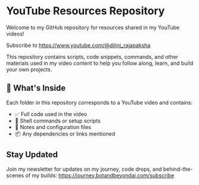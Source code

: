 # YouTube Resources Repository

Welcome to my GitHub repository for resources shared in my YouTube videos!

Subscribe to https://www.youtube.com/@dilini_rajapaksha

This repository contains scripts, code snippets, commands, and other materials used in my video content to help you follow along, learn, and build your own projects.

## 📂 What's Inside

Each folder in this repository corresponds to a YouTube video and contains:

- ✅ Full code used in the video  
- 🔧 Shell commands or setup scripts  
- 📝 Notes and configuration files  
- 📦 Any dependencies or links mentioned

## Stay Updated
Join my newsletter for updates on my journey, code drops, and behind-the-scenes of my builds: https://journey.botandbeyondai.com/subscribe
